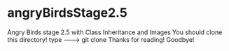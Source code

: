 # angryBirdsStage2.5
Angry Birds stage 2.5 with Class Inheritance and Images
You should clone this directory! type ---> git clone <github url>
Thanks for reading! Goodbye!
